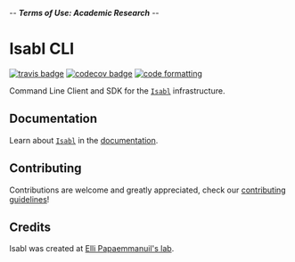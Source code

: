 -- **_Terms of Use: Academic Research_** --

# Isabl CLI

[![travis badge][travis_badge]][travis_base]
[![codecov badge][codecov_badge]][codecov_base]
[![code formatting][black_badge]][black_base]

Command Line Client and SDK for the [`Isabl`] infrastructure.

## Documentation

Learn about [`Isabl`] in the [documentation].

## Contributing

Contributions are welcome and greatly appreciated, check our [contributing guidelines]!

## Credits

Isabl was created at [Elli Papaemmanuil's lab].

[`isabl`]: https://isabl.io
[documentation]: https://docs.isabl.io
[contributing guidelines]: https://docs.isabl.io/contributing-guide
[elli papaemmanuil's lab]: https://www.mskcc.org/research-areas/labs/elli-papaemmanuil
[black_badge]: https://img.shields.io/badge/code%20style-black-000000.svg
[black_base]: https://github.com/ambv/black
[codecov_badge]: https://codecov.io/github/papaemmelab/isabl_cli/coverage.svg?branch=master&token=PSypdR9o4P
[codecov_base]: https://codecov.io/gh/papaemmelab/isabl_cli
[travis_badge]: https://travis-ci.com/papaemmelab/isabl_cli.svg?token=P6GGbmdLPwysz69FFv2X&branch=master
[travis_base]: https://travis-ci.com/papaemmelab/isabl_cli

<!--
[![pypi badge][pypi_badge]][pypi_base]
[pypi_badge]: https://img.shields.io/pypi/v/isabl_cli.svg
[pypi_base]: https://pypi.python.org/pypi/isabl_cli
-->
